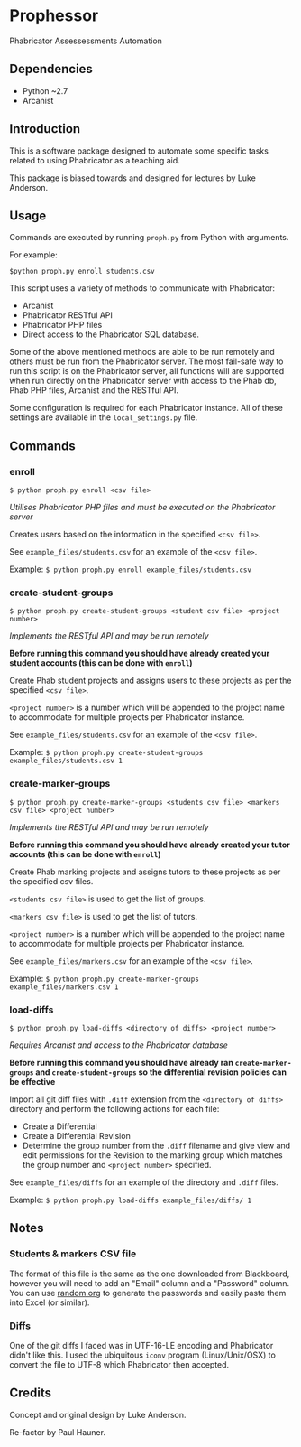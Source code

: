 # Prophessor
Phabricator Assessessments Automation

## Dependencies

- Python ~2.7
- Arcanist

## Introduction

This is a software package designed to automate some specific tasks related to using Phabricator as a teaching aid.

This package is biased towards and designed for lectures by Luke Anderson.

## Usage

Commands are executed by running `proph.py` from Python with arguments.

For example:
```
$python proph.py enroll students.csv
```

This script uses a variety of methods to communicate with Phabricator:

- Arcanist
- Phabricator RESTful API
- Phabricator PHP files
- Direct access to the Phabricator SQL database.

Some of the above mentioned methods are able to be run remotely and others must be run from the Phabricator server.
The most fail-safe way to run this script is on the Phabricator server, all functions will are supported when run
directly on the Phabricator server with access to the Phab db, Phab PHP files, Arcanist and the RESTful API.

Some configuration is required for each Phabricator instance. All of these settings are available in the
`local_settings.py` file.

## Commands


### enroll

```
$ python proph.py enroll <csv file>
```

_Utilises Phabricator PHP files and must be executed on the Phabricator server_

Creates users based on the information in the specified `<csv file>`.

See `example_files/students.csv` for an example of the `<csv file>`.

Example: `$ python proph.py enroll example_files/students.csv`


### create-student-groups

```
$ python proph.py create-student-groups <student csv file> <project number>
```

_Implements the RESTful API and may be run remotely_

**Before running this command you should have already created your student accounts (this can be done with `enroll`)**

Create Phab student projects and assigns users to these projects as per the specified `<csv file>`.

`<project number>` is a number which will be appended to the project name to accommodate for multiple projects per Phabricator instance.

See `example_files/students.csv` for an example of the `<csv file>`.

Example: `$ python proph.py create-student-groups example_files/students.csv 1`


### create-marker-groups

```
$ python proph.py create-marker-groups <students csv file> <markers csv file> <project number>
```

_Implements the RESTful API and may be run remotely_

**Before running this command you should have already created your tutor accounts (this can be done with `enroll`)**

Create Phab marking projects and assigns tutors to these projects as per the specified csv files.

`<students csv file>` is used to get the list of groups.

`<markers csv file>` is used to get the list of tutors.

`<project number>` is a number which will be appended to the project name to accommodate for multiple projects per Phabricator instance.

See `example_files/markers.csv` for an example of the `<csv file>`.

Example: `$ python proph.py create-marker-groups example_files/markers.csv 1`


### load-diffs

```
$ python proph.py load-diffs <directory of diffs> <project number>
```

_Requires Arcanist and access to the Phabricator database_

**Before running this command you should have already ran `create-marker-groups` and `create-student-groups` so the
differential revision policies can be effective**

Import all git diff files with `.diff` extension from the `<directory of diffs>` directory and perform the following actions for each file:

- Create a Differential
- Create a Differential Revision
- Determine the group number from the `.diff` filename and give view and edit permissions for the Revision
to the marking group which matches the group number and `<project number>` specified.

See `example_files/diffs` for an example of the directory and `.diff` files.

Example: `$ python proph.py load-diffs example_files/diffs/ 1`

## Notes

### Students & markers CSV file

The format of this file is the same as the one downloaded from Blackboard, however you will need to add an "Email" column
and a "Password" column. You can use [random.org](https://www.random.org/strings/) to generate the passwords and easily paste them into Excel (or similar).

### Diffs

One of the git diffs I faced was in UTF-16-LE encoding and Phabricator didn't like this. I used the ubiquitous `iconv`
program (Linux/Unix/OSX) to convert the file to UTF-8 which Phabricator then accepted.


## Credits

Concept and original design by Luke Anderson.

Re-factor by Paul Hauner.
